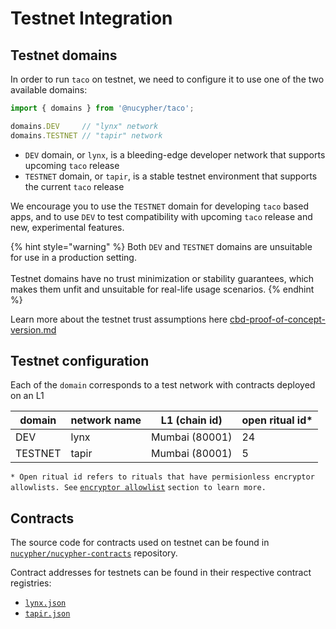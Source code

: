 # Testnet Integration

## Testnet domains

In order to run `taco` on testnet, we need to configure it to use one of the two available domains:

```typescript
import { domains } from '@nucypher/taco';

domains.DEV     // "lynx" network
domains.TESTNET // "tapir" network
```

* `DEV` domain, or `lynx`, is a bleeding-edge developer network that supports upcoming `taco` release
* `TESTNET` domain, or `tapir`, is a stable testnet environment that supports the current `taco` release

We encourage you to use the `TESTNET` domain for developing `taco` based apps, and to use `DEV` to test compatibility with upcoming `taco` release and new, experimental features.

{% hint style="warning" %}
Both `DEV` and `TESTNET` domains are unsuitable for use in a production setting.\
\
Testnet domains have no trust minimization or stability guarantees, which makes them unfit and unsuitable for real-life usage scenarios.
{% endhint %}

Learn more about the testnet trust assumptions here [cbd-proof-of-concept-version.md](../trust-assumptions/cbd-proof-of-concept-version.md "mention")

## Testnet configuration

Each of the `domain` corresponds to a test network with contracts deployed on an L1&#x20;

<table><thead><tr><th>domain</th><th>network name</th><th>L1 (chain id)</th><th data-type="number">open ritual id*</th></tr></thead><tbody><tr><td>DEV</td><td>lynx</td><td>Mumbai (80001)</td><td>24</td></tr><tr><td>TESTNET</td><td>tapir</td><td>Mumbai (80001)</td><td>5</td></tr></tbody></table>

`* Open ritual id refers to rituals that have permisionless encryptor allowlists. See` [`encryptor allowlist`](../user-authentication/encryptor-allowlist.md) `section to learn more.`

## Contracts

The source code for contracts used on testnet can be found in [`nucypher/nucypher-contracts`](https://github.com/nucypher/nucypher-contracts) repository.&#x20;

Contract addresses for testnets can be found in their respective contract registries:

* [`lynx.json`](https://github.com/nucypher/nucypher-contracts/blob/main/deployment/artifacts/lynx.json)
* [`tapir.json`](https://github.com/nucypher/nucypher-contracts/blob/main/deployment/artifacts/tapir.json)
